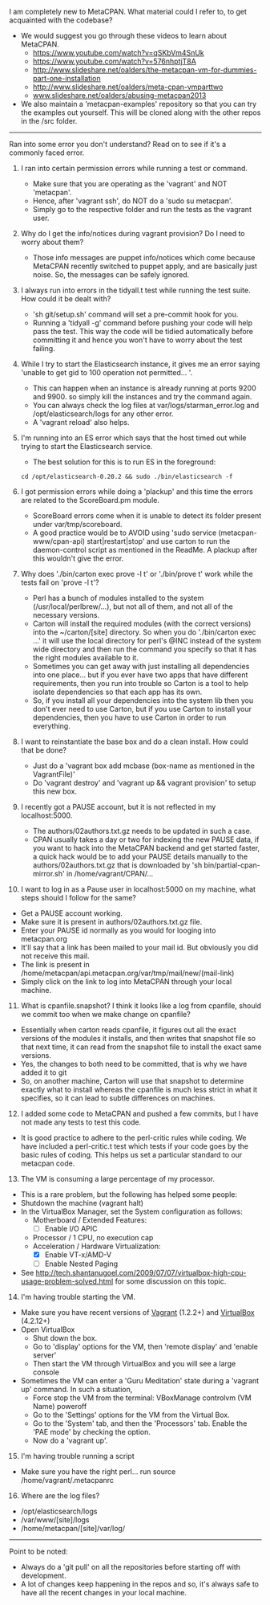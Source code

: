 I am completely new to MetaCPAN. What material could I refer to, to get acquainted with the codebase?
   - We would suggest you go through these videos to learn about MetaCPAN.
      - https://www.youtube.com/watch?v=qSKbVm4SnUk
      - https://www.youtube.com/watch?v=576nhptjT8A
      - http://www.slideshare.net/oalders/the-metacpan-vm-for-dummies-part-one-installation
      - http://www.slideshare.net/oalders/meta-cpan-vmparttwo
      - www.slideshare.net/oalders/abusing-metacpan2013
   - We also maintain a 'metacpan-examples' repository so that you can try the examples out yourself. This will be cloned along with the other repos in the /src folder.

---------------------------------------------------------------------------------------------------------------------

Ran into some error you don't understand? Read on to see if it's a commonly faced error.

1. I ran into certain permission errors while running a test or command.
   - Make sure that you are operating as the 'vagrant' and NOT 'metacpan'.
   - Hence, after 'vagrant ssh', do NOT do a 'sudo su metacpan'.
   - Simply go to the respective folder and run the tests as the vagrant user.


2. Why do I get the info/notices during vagrant provision? Do I need to worry about them?
   - Those info messages are puppet info/notices which come because MetaCPAN recently switched to puppet apply, and are basically just noise. So, the messages can be safely ignored.


3. I always run into errors in the tidyall.t test while running the test suite. How could it be dealt with?
   - 'sh git/setup.sh' command will set a pre-commit hook for you.
   - Running a 'tidyall -g' command before pushing your code will help pass the test.
     This way the code will be tidied automatically before committing it and hence you won't have to worry about the test failing.


4. While I try to start the Elasticsearch instance, it gives me an error saying 'unable to get gid to 100 operation not permitted... '.
   - This can happen when an instance is already running at ports 9200 and 9900. so simply kill the instances and try the command again.
   - You can always check the log files at var/logs/starman_error.log and /opt/elasticsearch/logs for any other error.
   - A 'vagrant reload' also helps.


5. I'm running into an ES error which says that the host timed out while trying to start the Elasticsearch service.
   - The best solution for this is to run ES in the foreground:

    ```
    cd /opt/elasticsearch-0.20.2 && sudo ./bin/elasticsearch -f
    ```


6. I got permission errors while doing a 'plackup' and this time the errors are related to the ScoreBoard.pm module.
   - ScoreBoard errors come when it is unable to detect its folder present under var/tmp/scoreboard.
   - A good practice would be to AVOID using 'sudo service (metacpan-www/cpan-api) start|restart|stop' and use carton to run the daemon-control script as mentioned in the ReadMe. A plackup after this wouldn't give the error.


7. Why does './bin/carton exec prove -l t' or './bin/prove t' work while the tests fail on 'prove -l t'?
   - Perl has a bunch of modules installed to the system (/usr/local/perlbrew/...), but not all of them, and not all of the necessary versions.
   - Carton will install the required modules (with the correct versions) into the ~/carton/[site] directory. So when you do './bin/carton exec ...' it will use the local directory for perl's @INC instead of the system wide directory and then run the command you specify so that it has the right modules available to it.
   - Sometimes you can get away with just installing all dependencies into one place... but if you ever have two apps that have different requirements, then you run into trouble so Carton is a tool to help isolate dependencies so that each app has its own.
   - So, if you install all your dependencies into the system lib then you don't ever need to use Carton, but if you use Carton to install your dependencies, then you have to use Carton in order to run everything.


8. I want to reinstantiate the base box and do a clean install. How could that be done?
   - Just do a 'vagrant box add mcbase (box-name as mentioned in the VagrantFile)'
   - Do 'vagrant destroy' and 'vagrant up && vagrant provision' to setup this new box.


9. I recently got a PAUSE account, but it is not reflected in my localhost:5000.
   - The authors/02authors.txt.gz needs to be updated in such a case.
   - CPAN usually takes a day or two for indexing the new PAUSE data, if you want to hack into the MetaCPAN backend and get started faster, a quick hack would be to add your PAUSE details manually to the authors/02authors.txt.gz that is downloaded by 'sh bin/partial-cpan-mirror.sh' in /home/vagrant/CPAN/...


10. I want to log in as a Pause user in localhost:5000 on my machine, what steps should I follow for the same?
   - Get a PAUSE account working.
   - Make sure it is present in authors/02authors.txt.gz file.
   - Enter your PAUSE id normally as you would for looging into metacpan.org
   - It'll say that a link has been mailed to your mail id. But obviously you did not receive this mail.
   - The link is present in /home/metacpan/api.metacpan.org/var/tmp/mail/new/(mail-link)
   - Simply click on the link to log into MetaCPAN through your local machine.


11. What is cpanfile.snapshot? I think it looks like a log from cpanfile, should we commit too when we make change on cpanfile?
   - Essentially when carton reads cpanfile, it figures out all the exact versions of the modules it installs, and then writes that snapshot file so that next time, it can read from the snapshot file to install the exact same versions.
   - Yes, the changes to both need to be committed, that is why we have added it to git
   - So, on another machine, Carton will use that snapshot to determine exactly what to install whereas the cpanfile is much less strict in what it specifies, so it can lead to subtle differences on machines.


12. I added some code to MetaCPAN and pushed a few commits, but I have not made any tests to test this code.
   - It is good practice to adhere to the perl-critic rules while coding. We have included a perl-critic.t test which tests if your code goes by the basic rules of coding. This helps us set a particular standard to our metacpan code.

13. The VM is consuming a large percentage of my processor.
   - This is a rare problem, but the following has helped some people:
   - Shutdown the machine (vagrant halt)
   - In the VirtualBox Manager, set the System configuration as follows:
      - Motherboard / Extended Features:
         - [ ] Enable I/O APIC
      - Processor / 1 CPU, no execution cap
      - Acceleration / Hardware Virtualization:
         - [x] Enable VT-x/AMD-V
         - [ ] Enable Nested Paging
   - See http://tech.shantanugoel.com/2009/07/07/virtualbox-high-cpu-usage-problem-solved.html for some discussion on this topic.

14. I'm having trouble starting the VM.
   - Make sure you have recent versions of [Vagrant](http://www.vagrantup.com/downloads.html) (1.2.2+) and [VirtualBox](https://www.virtualbox.org/wiki/Downloads) (4.2.12+)
   - Open VirtualBox
      - Shut down the box.
      - Go to 'display' options for the VM, then 'remote display' and 'enable server'
      - Then start the VM through VirtualBox and you will see a large console
   - Sometimes the VM can enter a 'Guru Meditation' state during a 'vagrant up' command. In such a situation,
      - Force stop the VM from the terminal: VBoxManage controlvm (VM Name) poweroff
      - Go to the 'Settings' options for the VM from the Virtual Box.
      - Go to the 'System' tab, and then the 'Processors' tab. Enable the 'PAE mode' by checking the option.
      - Now do a 'vagrant up'.

15. I'm having trouble running a script
   - Make sure you have the right perl... run source /home/vagrant/.metacpanrc

16. Where are the log files?

   - /opt/elasticsearch/logs
   - /var/www/[site]/logs
   - /home/metacpan/[site]/var/log/


----
Point to be noted:
   - Always do a 'git pull' on all the repositories before starting off with development.
   - A lot of changes keep happening in the repos and so, it's always safe to have all the recent changes in your local machine.
